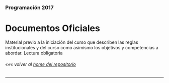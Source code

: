 ### Programación 2017
# Documentos Oficiales
Material previo a la iniciación del curso que describen las reglas institucionales y del curso como asimismo los objetivos y competencias a abordar. Lectura obligatoria

###### *««« volver al [home del repositorio](https://github.com/Franzel/UDD_Programacion_2018_1sem_1)*

---

